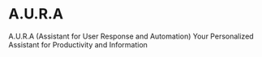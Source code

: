 # A.U.R.A
A.U.R.A (Assistant for User Response and Automation) Your Personalized Assistant for Productivity and Information
